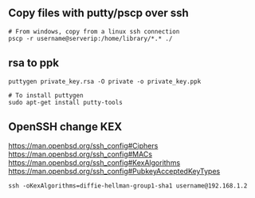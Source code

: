 ## Copy files with putty/pscp over ssh

```
# From windows, copy from a linux ssh connection
pscp -r username@serverip:/home/library/*.* ./
```

## rsa to ppk
```
puttygen private_key.rsa -O private -o private_key.ppk

# To install puttygen
sudo apt-get install putty-tools
```


## OpenSSH change KEX
https://man.openbsd.org/ssh_config#Ciphers
<br>
https://man.openbsd.org/ssh_config#MACs
<br>
https://man.openbsd.org/ssh_config#KexAlgorithms
<br>
https://man.openbsd.org/ssh_config#PubkeyAcceptedKeyTypes
```
ssh -oKexAlgorithms=diffie-hellman-group1-sha1 username@192.168.1.2
```

